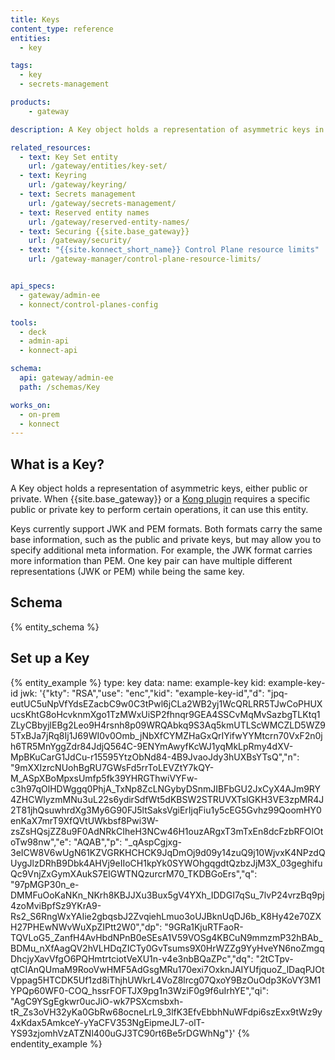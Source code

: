 ```yaml
---
title: Keys
content_type: reference
entities:
  - key

tags:
  - key
  - secrets-management

products:
    - gateway

description: A Key object holds a representation of asymmetric keys in various formats.

related_resources:
  - text: Key Set entity
    url: /gateway/entities/key-set/
  - text: Keyring
    url: /gateway/keyring/
  - text: Secrets management
    url: /gateway/secrets-management/
  - text: Reserved entity names
    url: /gateway/reserved-entity-names/
  - text: Securing {{site.base_gateway}}
    url: /gateway/security/
  - text: "{{site.konnect_short_name}} Control Plane resource limits"
    url: /gateway-manager/control-plane-resource-limits/


api_specs:
  - gateway/admin-ee
  - konnect/control-planes-config 

tools:
  - deck
  - admin-api
  - konnect-api

schema:
  api: gateway/admin-ee
  path: /schemas/Key

works_on:
  - on-prem
  - konnect
---
```


## What is a Key?

A Key object holds a representation of asymmetric keys, either public or private. When {{site.base_gateway}} or a [Kong plugin](/plugins/) requires a specific public or private key to perform certain operations, it can use this entity.

Keys currently support JWK and PEM formats. Both formats carry the same base information, such as the public and private keys, but may allow you to specify additional meta information. For example, the JWK format carries more information than PEM. One key pair can have multiple different representations (JWK or PEM) while being the same key.

## Schema

{% entity_schema %}

## Set up a Key

{% entity_example %}
type: key
data:
  name: example-key
  kid: example-key-id
  jwk: '{"kty": "RSA","use": "enc","kid": "example-key-id","d": "jpq-eutUC5uNpVfYdsEZacbC9w0C3tPwl6jCLa2WB2yj1WcQRLRR5TJwCoPHUXucsKhtG8oHcvknmXgo1TzMWxUiSP2fhnqr9GEA4SSCvMqMvSazbgTLKtq1ZLyCBbyjlEBg2Leo9H4rsnh8p09WRQAbkq9S3Aq5kmUTLScWMCZLD5WZ95TxBJa7jRq8Ij1J69WI0v0Omb_jNbXfCYMZHaGxQrIYifwYYMtcrn70VxF2n0jh6TR5MnYggZdr84JdjQ564C-9ENYmAwyfKcWJ1yqMkLpRmy4dXV-MpBKuCarG1JdCu-r15595YtzObNd84-4B9JvaoJdy3hUXBsYTsQ","n": "9mXXIzrcNUohBgRU7GWsFd5rrToLEVZtY7kQY-M_ASpXBoMpxsUmfp5fk39YHRGThwiVYFw-c3h97qOlHDWggq0PhjA_TxNp8ZcLNGybyDSnmJIBFbGU2JxCyX4AJm9RY4ZHCWlyzmMNu3uL22s6ydirSdfWt5dKBSW2STRUVXTslGKH3VE3zpMR4J2T81jhQsuwhrdXg3My6G90FJ5ltSaksVgiErIjqFiu1y5cEG5Gvhz99QoomHY0enKaX7mrT9XfQVtUWkbsf8Pwi3W-zsZsHQsjZZ8u9F0AdNRkCIheH3NCw46H1ouzARgxT3mTxEn8dcFzbRFOlOtoTw98nw","e": "AQAB","p": "_qAspCgjxg-3eICW8V6wUgN61KZVGRKHCHCK9JqDmOj9d09y14zuQ9j10WjvxK4NPzdQUygJlzDRhB9Dbk4AHVj9eIIoCH1kpYk0SYWOhgqgdtQzbzJjM3X_03geghifuQc9VnjZxGymXAukS7EIGWTNQzurcrM70_TKDBGoErs","q": "97pMGP30n_e-DMMFuOoKaNKn_NKrh8KBJJXu3Bux5gV4YXh_IDDGI7qSu_7lvP24vrzBq9pj4zoMviBpfSz9YKrA9-Rs2_S6RngWxYAIie2gbqsbJ2ZvqiehLmuo3oUJBknUqDJ6b_K8Hy42e70ZXH27PHEwNWvWuXpZIPtt2W0","dp": "9GRa1KjuRTFaoR-TQVLoG5_ZanfH4AvHbdNPnB0eSEsA1V59VOSg4KBCuN9mmzmP32hBAb_BDMu_nXfAagQV2hVLHDqZICTy0GvTsums9X0HrWZZg9YyHveYN6noZmgqDhcjyXavVfgO6PQHmtrtciotVeXU1n-v4e3nbBQaZPc","dq": "2tCTpv-qtCIAnQUmaM9RooVwHMF5AdGsgMRu170exi7OxknJAIYUfjquoZ_lDaqPJOtVppag5HTCDK5Uf1zd8iThjhUWkrL4VoZ8lrcg07QxoY9BzOuOdp3KoVY3M1YPQp60WF0-COQ_hssrFOFTJX9pg1n3WziF0g9f6uIrhYE","qi": "AgC9YSgEgkwr0ucJiO-wk7PSXcmsbxh-tR_Zs3oVH32yKa0GbRw68ocneLrL9_3lfK3EfvEbbhNuWFdpi6szExx9tWz9y4xKdax5AmkceY-yYaCFV353NgEipmeJL7-olT-YS93zjomhVzATZNl400uGJ3TC90rt6Be5rDGWhNg"}'
{% endentity_example %}
